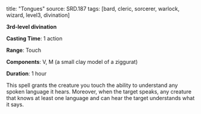 title: "Tongues"
source: SRD.187
tags: [bard, cleric, sorcerer, warlock, wizard, level3, divination]

**3rd-level divination**

**Casting Time**: 1 action

**Range**: Touch

**Components**: V, M (a small clay model of a ziggurat)

**Duration**: 1 hour

This spell grants the creature you touch the ability to understand any spoken language it hears. Moreover, when the target speaks, any creature that knows at least one language and can hear the target understands what it says.
